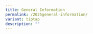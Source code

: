 ```yaml
---
title: General Information
permalink: /2025general-information/
variant: tiptap
description: ""
---
```

